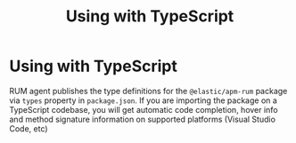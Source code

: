 ﻿---
title: Using with TypeScript
description: RUM agent publishes the type definitions for the @elastic/apm-rum package via types property in package.json. If you are importing the package on a TypeScript...
url: https://docs-v3-preview.elastic.dev/reference/typescript
products:
  - APM
  - APM Agent
  - Elastic Observability
---

# Using with TypeScript

RUM agent publishes the type definitions for the `@elastic/apm-rum` package via `types` property in `package.json`. If you are importing the package on a TypeScript codebase, you will get automatic code completion, hover info and method signature information on supported platforms (Visual Studio Code, etc)